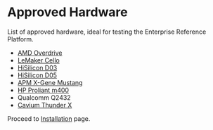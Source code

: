 # Approved Hardware

List of approved hardware, ideal for testing the Enterprise Reference Platform.

- [AMD Overdrive](http://www.amd.com/en-us/innovations/software-technologies/technologies-gaming/over-drive)
- [LeMaker Cello](http://www.lenovator.com/product/103.html)
- [HiSilicon D03](http://open-estuary.org/d03/)
- [HiSilicon D05](http://open-estuary.org/d05/)
- [APM X-Gene Mustang](https://www.apm.com/products/data-center/x-gene-family/x-gene/)
- [HP Proliant m400](https://www.cdw.com/shop/products/HPE-ProLiant-m400-X-Gene-2.4-GHz-64-GB-0-GB/3516636.aspx)
- Qualcomm Q2432
- [Cavium Thunder X](http://www.cavium.com/ThunderX_ARM_Processors.html)

Proceed to [Installation](../Installation/README.md) page.
